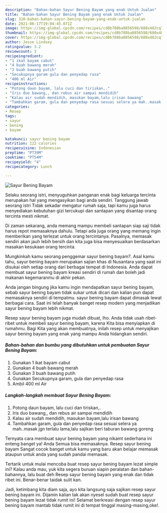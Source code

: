 ```yaml
---
description: "Bahan-bahan Sayur Bening Bayam yang enak Untuk Jualan"
title: "Bahan-bahan Sayur Bening Bayam yang enak Untuk Jualan"
slug: 310-bahan-bahan-sayur-bening-bayam-yang-enak-untuk-jualan
date: 2021-06-17T19:04:45.071Z
image: https://img-global.cpcdn.com/recipes/cd8b788ba8856598/680x482cq70/sayur-bening-bayam-foto-resep-utama.jpg
thumbnail: https://img-global.cpcdn.com/recipes/cd8b788ba8856598/680x482cq70/sayur-bening-bayam-foto-resep-utama.jpg
cover: https://img-global.cpcdn.com/recipes/cd8b788ba8856598/680x482cq70/sayur-bening-bayam-foto-resep-utama.jpg
author: Jesse Lindsey
ratingvalue: 3.2
reviewcount: 3
recipeingredient:
- "1 ikat bayam cabut"
- "4 buah bawang merah"
- "3 buah bawang putih"
- "Secukupnya garam gula dan penyedap rasa"
- "400 ml Air"
recipeinstructions:
- "Potong daun bayam, lalu cuci dan tiriskan,."
- "Iris duo bawang,, dan rebus air sampai mendidih"
- "Kalau air sudah mendidih, masukan bayam,lalu irisan bawang"
- "Tambahkan garam, gula dan penyedap rasa sesuai selera ya mah..masak jgn terlalu lama,lalu sajikan beri taburan bawang goreng"
categories:
- Resep
tags:
- sayur
- bening
- bayam

katakunci: sayur bening bayam 
nutrition: 122 calories
recipecuisine: Indonesian
preptime: "PT39M"
cooktime: "PT54M"
recipeyield: "4"
recipecategory: Lunch

---
```



![Sayur Bening Bayam](https://img-global.cpcdn.com/recipes/cd8b788ba8856598/680x482cq70/sayur-bening-bayam-foto-resep-utama.jpg)

Selaku seorang istri, menyuguhkan panganan enak bagi keluarga tercinta merupakan hal yang mengasyikan bagi anda sendiri. Tanggung jawab seorang istri Tidak sekadar mengatur rumah saja, tapi kamu juga harus menyediakan kebutuhan gizi tercukupi dan santapan yang disantap orang tercinta mesti nikmat.

Di zaman  sekarang, anda memang mampu membeli santapan siap saji tidak harus repot memasaknya dahulu. Tetapi ada juga orang yang memang ingin memberikan yang terlezat untuk orang tercintanya. Pasalnya, memasak sendiri akan jauh lebih bersih dan kita juga bisa menyesuaikan berdasarkan masakan kesukaan orang tercinta. 



Mungkinkah kamu seorang penggemar sayur bening bayam?. Asal kamu tahu, sayur bening bayam merupakan sajian khas di Nusantara yang saat ini disukai oleh setiap orang dari berbagai tempat di Indonesia. Anda dapat membuat sayur bening bayam kreasi sendiri di rumah dan boleh jadi makanan kegemaranmu di akhir pekan.

Anda jangan bingung jika kamu ingin mendapatkan sayur bening bayam, sebab sayur bening bayam tidak sukar untuk dicari dan kalian pun dapat memasaknya sendiri di tempatmu. sayur bening bayam dapat dimasak lewat berbagai cara. Saat ini telah banyak banget resep modern yang menjadikan sayur bening bayam lebih nikmat.

Resep sayur bening bayam juga mudah dibuat, lho. Anda tidak usah ribet-ribet untuk membeli sayur bening bayam, karena Kita bisa menyiapkan di rumahmu. Bagi Kita yang akan membuatnya, inilah resep untuk menyajikan sayur bening bayam yang enak yang mampu Anda hidangkan sendiri.

<!--inarticleads1-->

##### Bahan-bahan dan bumbu yang dibutuhkan untuk pembuatan Sayur Bening Bayam:

1. Gunakan 1 ikat bayam cabut
1. Gunakan 4 buah bawang merah
1. Gunakan 3 buah bawang putih
1. Gunakan Secukupnya garam, gula dan penyedap rasa
1. Ambil 400 ml Air




<!--inarticleads2-->

##### Langkah-langkah membuat Sayur Bening Bayam:

1. Potong daun bayam, lalu cuci dan tiriskan,.
1. Iris duo bawang,, dan rebus air sampai mendidih
1. Kalau air sudah mendidih, masukan bayam,lalu irisan bawang
1. Tambahkan garam, gula dan penyedap rasa sesuai selera ya mah..masak jgn terlalu lama,lalu sajikan beri taburan bawang goreng




Ternyata cara membuat sayur bening bayam yang nikamt sederhana ini enteng banget ya! Anda Semua bisa memasaknya. Resep sayur bening bayam Sangat cocok banget untuk kamu yang baru akan belajar memasak ataupun untuk anda yang sudah pandai memasak.

Tertarik untuk mulai mencoba buat resep sayur bening bayam lezat simple ini? Kalau anda mau, yuk kita segera buruan siapin peralatan dan bahan-bahannya, lalu buat deh Resep sayur bening bayam yang enak dan tidak ribet ini. Benar-benar taidak sulit kan. 

Jadi, ketimbang kita diam saja, ayo kita langsung saja sajikan resep sayur bening bayam ini. Dijamin kalian tak akan nyesel sudah buat resep sayur bening bayam lezat tidak rumit ini! Selamat berkreasi dengan resep sayur bening bayam mantab tidak rumit ini di tempat tinggal masing-masing,oke!.

